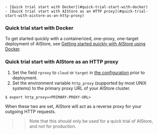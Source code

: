     - [Quick trial start with Docker](#quick-trial-start-with-docker)
    - [Quick trial start with AIStore as an HTTP proxy](#quick-trial-start-with-aistore-as-an-http-proxy)

### Quick trial start with Docker

To get started quickly with a containerized, one-proxy, one-target deployment of AIStore, see [Getting started quickly with AIStore using Docker](docker/quick_start/README.md).

### Quick trial start with AIStore as an HTTP proxy

1. Set the field `rproxy` to `cloud` or `target` in  [the configuration](ais/setup/config.sh) prior to deployment.
2. Set the environment variable `http_proxy` (supported by most UNIX systems) to the primary proxy URL of your AIStore cluster.

```shell
$ export http_proxy=<PRIMARY-PROXY-URL>
```

When these two are set, AIStore will act as a reverse proxy for your outgoing HTTP requests.

>> Note that this should only be used for a quick trial of AIStore, and not for production.


